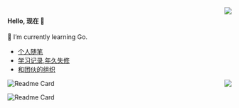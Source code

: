 <!--
**wnz27/wnz27** is a ✨ _special_ ✨ repository because its `README.md` (this file) appears on your GitHub profile.

Here are some ideas to get you started:

- 🔭 I’m currently working on ...
- 🌱 I’m currently learning ...
- 👯 I’m looking to collaborate on ...
- 🤔 I’m looking for help with ...
- 💬 Ask me about ...
- 📫 How to reach me: ...
- 😄 Pronouns: ...
- ⚡ Fun fact: ...
- theme
  - buefy 
  - vue-dark 
  - material-palenight 
-->


<img align="right" src="https://github-readme-stats.vercel.app/api?username=wnz27&theme=vue&show_icons=true&hide_title=true" />

#### Hello, 现在 👋

🌱 I’m currently learning Go.

- [个人随笔](https://github.com/wnz27/self-article)
- [学习记录,年久失修](https://github.com/wnz27/Coding-Daily)
- [和团伙的组织](https://github.com/geeknical)

![Readme Card](https://github-readme-stats.vercel.app/api/pin/?username=wnz27&repo=Coding-Daily)
<img align="right" src="https://github-readme-stats.vercel.app/api/pin/?username=wnz27&repo=self-article" />

![Readme Card](https://github-readme-stats.vercel.app/api/pin/?username=wnz27&repo=Algorithms_Note)

